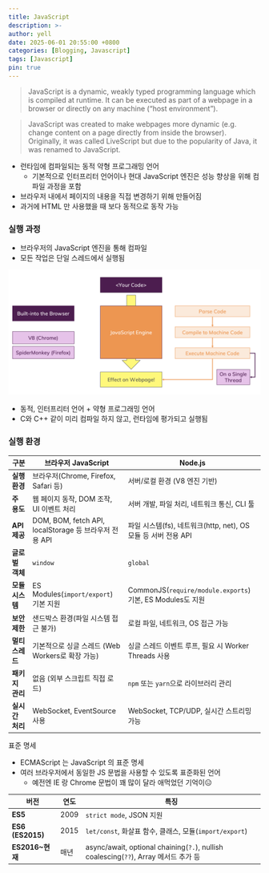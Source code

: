 ```yaml
---
title: JavaScript
description: >-
author: yell
date: 2025-06-01 20:55:00 +0800
categories: [Blogging, Javascript]
tags: [Javascript]
pin: true
---
```


> JavaScript is a dynamic, weakly typed programming language which is compiled at
runtime. It can be executed as part of a webpage in a browser or directly on any
machine (“host environment”).
> 

> JavaScript was created to make webpages more dynamic (e.g. change content on a
page directly from inside the browser). Originally, it was called LiveScript but due to
the popularity of Java, it was renamed to JavaScript.
> 

- 런타임에 컴파일되는 동적 약형 프로그래밍 언어
    - 기본적으로 인터프리터 언어이나 현대 JavaScript 엔진은 성능 향상을 위해 컴파일 과정을 포함
- 브라우저 내에서 페이지의 내용을 직접 변경하기 위해 만들어짐
- 과거에 HTML 만 사용했을 때 보다 동적으로 동작 가능

### 실행 과정

- 브라우저의 JavaScript 엔진을 통해 컴파일
- 모든 작업은 단일 스레드에서 실행됨

![image.png](/assets/img/categories/js/img_001_01.png)

- 동적, 인터프리터 언어 + 약형 프로그래밍 언어
- C와 C++ 같이 미리 컴파일 하지 않고, 런타임에 평가되고 실행됨

### 실행 환경

| 구분 | 브라우저 JavaScript | Node.js |
| --- | --- | --- |
| **실행 환경** | 브라우저(Chrome, Firefox, Safari 등) | 서버/로컬 환경 (V8 엔진 기반) |
| **주 용도** | 웹 페이지 동작, DOM 조작, UI 이벤트 처리 | 서버 개발, 파일 처리, 네트워크 통신, CLI 툴 |
| **API 제공** | DOM, BOM, fetch API, localStorage 등 브라우저 전용 API | 파일 시스템(fs), 네트워크(http, net), OS 모듈 등 서버 전용 API |
| **글로벌 객체** | `window` | `global` |
| **모듈 시스템** | ES Modules(`import/export`) 기본 지원 | CommonJS(`require/module.exports`) 기본, ES Modules도 지원 |
| **보안 제한** | 샌드박스 환경(파일 시스템 접근 불가) | 로컬 파일, 네트워크, OS 접근 가능 |
| **멀티스레드** | 기본적으로 싱글 스레드 (Web Workers로 확장 가능) | 싱글 스레드 이벤트 루프, 필요 시 Worker Threads 사용 |
| **패키지 관리** | 없음 (외부 스크립트 직접 로드) | `npm` 또는 `yarn`으로 라이브러리 관리 |
| **실시간 처리** | WebSocket, EventSource 사용 | WebSocket, TCP/UDP, 실시간 스트리밍 가능 |

표준 명세

- ECMAScript 는 JavaScript 의 표준 명세
- 여러 브라우저에서 동일한 JS 문법을 사용할 수 있도록 표준화된 언어
    - 예전엔 IE 랑 Chrome 문법이 꽤 많이 달라 애먹었던 기억이😑

| 버전 | 연도 | 특징 |
| --- | --- | --- |
| **ES5** | 2009 | `strict mode`, JSON 지원 |
| **ES6 (ES2015)** | 2015 | `let/const`, 화살표 함수, 클래스, 모듈(`import/export`) |
| **ES2016~현재** | 매년 | async/await, optional chaining(`?.`), nullish coalescing(`??`), Array 메서드 추가 등 |
